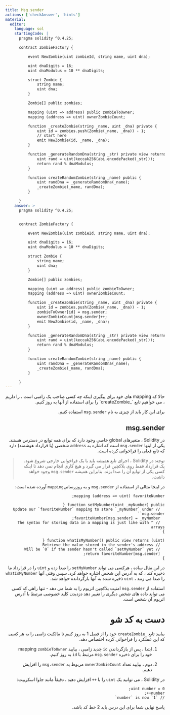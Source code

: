 ```yaml
---
title: Msg.sender
actions: ['checkAnswer', 'hints']
material:
  editor:
    language: sol
    startingCode: |
      pragma solidity ^0.4.25;

      contract ZombieFactory {

          event NewZombie(uint zombieId, string name, uint dna);

          uint dnaDigits = 16;
          uint dnaModulus = 10 ** dnaDigits;

          struct Zombie {
              string name;
              uint dna;
          }

          Zombie[] public zombies;

          mapping (uint => address) public zombieToOwner;
          mapping (address => uint) ownerZombieCount;

          function _createZombie(string _name, uint _dna) private {
              uint id = zombies.push(Zombie(_name, _dna)) - 1;
              // start here
              emit NewZombie(id, _name, _dna);
          }

          function _generateRandomDna(string _str) private view returns (uint) {
              uint rand = uint(keccak256(abi.encodePacked(_str)));
              return rand % dnaModulus;
          }

          function createRandomZombie(string _name) public {
              uint randDna = _generateRandomDna(_name);
              _createZombie(_name, randDna);
          }

      }
    answer: >
      pragma solidity ^0.4.25;


      contract ZombieFactory {

          event NewZombie(uint zombieId, string name, uint dna);

          uint dnaDigits = 16;
          uint dnaModulus = 10 ** dnaDigits;

          struct Zombie {
              string name;
              uint dna;
          }

          Zombie[] public zombies;

          mapping (uint => address) public zombieToOwner;
          mapping (address => uint) ownerZombieCount;

          function _createZombie(string _name, uint _dna) private {
              uint id = zombies.push(Zombie(_name, _dna)) - 1;
              zombieToOwner[id] = msg.sender;
              ownerZombieCount[msg.sender]++;
              emit NewZombie(id, _name, _dna);
          }

          function _generateRandomDna(string _str) private view returns (uint) {
              uint rand = uint(keccak256(abi.encodePacked(_str)));
              return rand % dnaModulus;
          }

          function createRandomZombie(string _name) public {
              uint randDna = _generateRandomDna(_name);
              _createZombie(_name, randDna);
          }

      }
---
```

<div dir="rtl">
حالا که mapping های خود برای پیگیری اینکه چه کسی صاحب یک زامبی است ، را داریم ، می خواهیم تابع `_createZombie` را برای استفاده از آنها به روز کنیم.

برای این کار باید از چیزی به نام `msg.sender` استفاده کنیم.

## msg.sender

در Solidity ، متغیرهای global خاصی وجود دارد که برای همه توابع در دسترس هستند. یکی از اینها `msg.sender` است که اشاره به `address` شخصی (یا قرارداد هوشمند) دارد که تابع فعلی را فراخوانی کرده است.

> توجه: در Solidity ، اجرای تابع همیشه باید با یک فراخوانی خارجی شروع شود. یک قرارداد فقط روی بلاکچین قرار می گیرد و هیچ کاری انجام نمی دهد تا اینکه کسی یکی از توابع آن را صدا بزند. بنابراین همیشه `msg.sender` وجود خواهد داشت.

در اینجا مثالی از استفاده از `msg.sender` و به روزرسانی`mapping` آورده شده است:

```
mapping (address => uint) favoriteNumber;

function setMyNumber(uint _myNumber) public {
  // Update our `favoriteNumber` mapping to store `_myNumber` under `msg.sender`
  favoriteNumber[msg.sender] = _myNumber;
  // ^ The syntax for storing data in a mapping is just like with arrays
}

function whatIsMyNumber() public view returns (uint) {
  // Retrieve the value stored in the sender's address
  // Will be `0` if the sender hasn't called `setMyNumber` yet
  return favoriteNumber[msg.sender];
}
```

در این مثال ساده ، هرکسی می تواند `setMyNumber` را صدا زده و `uint` را در قرارداد ما ذخیره کند ، که به آدرس این شخص اشاره خواهد کرد. سپس وقتی آنها `whatIsMyNumber` را صدا می زنند ، `uint` ذخیره شده به آنها بازگردانده حواهد شد.

استفاده از `msg.sender` امنیت بلاکچین اتریوم را به شما می دهد - تنها راهی که کسی می تواند داده های شخص دیگری را تغییر دهد دزدیدن کلید خصوصی مرتبط با آدرس اتریوم آن شخص است.

# دست به کد شو

بیایید تابع `_createZombie` خود را از فصل 1 به روز کنیم تا مالکیت زامبی را به هر کسی که این عملکرد را فراخوانی کرده اختصاص دهد.

1. ابتدا ، پس از بازگرداندن `id` جدید زامبی ، بیایید mapping `zombieToOwner` خود را برای ذخیره `msg.sender` مرتبط با `id` به روز کنیم.

2. دوم ، بیایید تعداد `ownerZombieCount` مربوط به `msg.sender` را افزایش دهیم.

در Solidity ، می توانید یک `uint` را با `++` افزایش دهید ، دقیقاً مانند جاوا اسکریپت:

```
uint number = 0;
number++;
// `number` is now `1`
```

پاسخ نهایی شما برای این درس باید 2 خط کد باشد.
</div>
